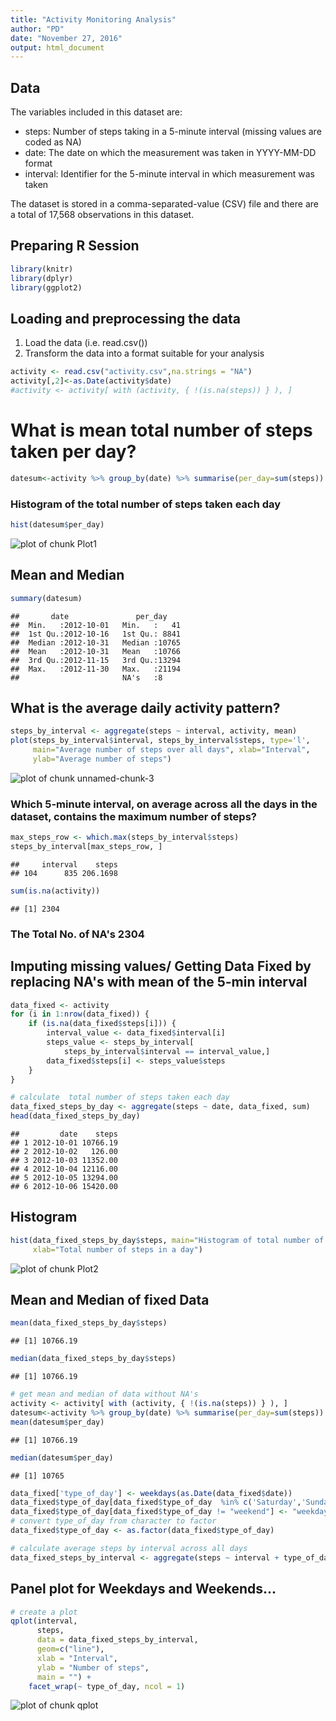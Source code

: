 ```yaml
---
title: "Activity Monitoring Analysis"
author: "PD"
date: "November 27, 2016"
output: html_document
---
```





## Data

The variables included in this dataset are:

* steps: Number of steps taking in a 5-minute interval (missing values are coded as NA)
* date: The date on which the measurement was taken in YYYY-MM-DD format
* interval: Identifier for the 5-minute interval in which measurement was taken

The dataset is stored in a comma-separated-value (CSV) file and there are a total of 17,568 observations in this dataset.

## Preparing R Session

```r
library(knitr)
library(dplyr)
library(ggplot2)
```
## Loading and preprocessing the data
1. Load the data (i.e. read.csv())
2. Transform the data into a format suitable for your analysis


```r
activity <- read.csv("activity.csv",na.strings = "NA")
activity[,2]<-as.Date(activity$date)
#activity <- activity[ with (activity, { !(is.na(steps)) } ), ]
```

# What is mean total number of steps taken per day?

```r
datesum<-activity %>% group_by(date) %>% summarise(per_day=sum(steps))
```
### Histogram of the total number of steps taken each day


```r
hist(datesum$per_day)
```

![plot of chunk Plot1](figure/Plot1-1.png)
## Mean and Median

```r
summary(datesum)
```

```
##       date               per_day     
##  Min.   :2012-10-01   Min.   :   41  
##  1st Qu.:2012-10-16   1st Qu.: 8841  
##  Median :2012-10-31   Median :10765  
##  Mean   :2012-10-31   Mean   :10766  
##  3rd Qu.:2012-11-15   3rd Qu.:13294  
##  Max.   :2012-11-30   Max.   :21194  
##                       NA's   :8
```
## What is the average daily activity pattern?

```r
steps_by_interval <- aggregate(steps ~ interval, activity, mean)
plot(steps_by_interval$interval, steps_by_interval$steps, type='l', 
     main="Average number of steps over all days", xlab="Interval", 
     ylab="Average number of steps")
```

![plot of chunk unnamed-chunk-3](figure/unnamed-chunk-3-1.png)

### Which 5-minute interval, on average across all the days in the dataset, contains the maximum number of steps?


```r
max_steps_row <- which.max(steps_by_interval$steps)
steps_by_interval[max_steps_row, ]
```

```
##     interval    steps
## 104      835 206.1698
```

```r
sum(is.na(activity))
```

```
## [1] 2304
```
### The Total No. of NA's 2304
## Imputing missing values/ Getting Data Fixed by replacing NA's with mean of the 5-min interval


```r
data_fixed <- activity
for (i in 1:nrow(data_fixed)) {
    if (is.na(data_fixed$steps[i])) {
        interval_value <- data_fixed$interval[i]
        steps_value <- steps_by_interval[
            steps_by_interval$interval == interval_value,]
        data_fixed$steps[i] <- steps_value$steps
    }
}

# calculate  total number of steps taken each day
data_fixed_steps_by_day <- aggregate(steps ~ date, data_fixed, sum)
head(data_fixed_steps_by_day)
```

```
##         date    steps
## 1 2012-10-01 10766.19
## 2 2012-10-02   126.00
## 3 2012-10-03 11352.00
## 4 2012-10-04 12116.00
## 5 2012-10-05 13294.00
## 6 2012-10-06 15420.00
```
## Histogram

```r
hist(data_fixed_steps_by_day$steps, main="Histogram of total number of steps per day (fixed)", 
     xlab="Total number of steps in a day")
```

![plot of chunk Plot2](figure/Plot2-1.png)
## Mean and Median of fixed Data

```r
mean(data_fixed_steps_by_day$steps)
```

```
## [1] 10766.19
```

```r
median(data_fixed_steps_by_day$steps)
```

```
## [1] 10766.19
```

```r
# get mean and median of data without NA's
activity <- activity[ with (activity, { !(is.na(steps)) } ), ]
datesum<-activity %>% group_by(date) %>% summarise(per_day=sum(steps))
mean(datesum$per_day)
```

```
## [1] 10766.19
```

```r
median(datesum$per_day)
```

```
## [1] 10765
```

```r
data_fixed['type_of_day'] <- weekdays(as.Date(data_fixed$date))
data_fixed$type_of_day[data_fixed$type_of_day  %in% c('Saturday','Sunday') ] <- "weekend"
data_fixed$type_of_day[data_fixed$type_of_day != "weekend"] <- "weekday"
# convert type_of_day from character to factor
data_fixed$type_of_day <- as.factor(data_fixed$type_of_day)

# calculate average steps by interval across all days
data_fixed_steps_by_interval <- aggregate(steps ~ interval + type_of_day, data_fixed, mean)
```
## Panel plot for Weekdays and Weekends...

```r
# create a plot
qplot(interval, 
      steps, 
      data = data_fixed_steps_by_interval, 
      geom=c("line"),
      xlab = "Interval", 
      ylab = "Number of steps", 
      main = "") +
    facet_wrap(~ type_of_day, ncol = 1)
```

![plot of chunk qplot](figure/qplot-1.png)


